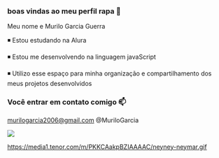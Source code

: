 ### boas vindas ao meu perfil rapa 💙

Meu nome e Murilo Garcia Guerra

 ◾ Estou estudando na Alura
 
 ◾ Estou me desenvolvendo na linguagem javaScript
 
 ◾ Utilizo esse espaço para minha organização e compartilhamento dos meus projetos desenvolvidos

### Você entrar em contato comigo 📫

murilogarcia2006@gmail.com
@MuriloGarcia

![](https://media1.tenor.com/m/PKKCAakpBZIAAAAC/neyney-neymar.gif)

https://media1.tenor.com/m/PKKCAakpBZIAAAAC/neyney-neymar.gif



